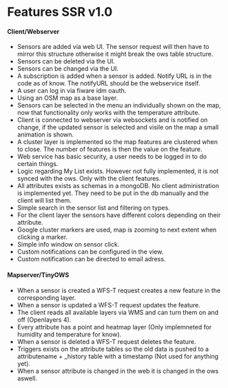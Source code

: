 # Features SSR v1.0


#### Client/Webserver
* Sensors are added via web UI. The sensor request will then have to mirror this structure otherwise it might break the ows table structure.
* Sensors can be deleted via the UI.
* Sensors can be changed via the UI.
* A subscription is added when a sensor is added. Notify URL is in the code as of know. The notifyURL should be the webservice itself.
* A user can log in via fiware idm oauth.
* Using an OSM map as a base layer.
* Sensors can be selected in the menu an individually shown on the map, now that functionality only works with the temperature attribute.
* Client is connected to webserver via websockets and is notified on change, if the updated sensor is selected and visile on the map a small animation is shown.
* A cluster layer is implemented so the map features are clustered when to close. The number of features is then the value on the feature.
* Web service has basic security, a user needs to be logged in to do certain things.
* Logic regarding My List exists. However not fully implemented, it is not synced with the ows. Only with the client features.
* All attributes exists as schemas in a mongoDB. No client administration is implemented yet. They need to be put in the db manually and the client will list them.
* Simple search in the sensor list and filtering on types.
* For the client layer the sensors have different colors depending on their attribute.
* Google cluster markers are used, map is zooming to next extent when clicking a marker.
* Simple info window on sensor click.
* Custom notifications can be configured in the view.
* Custom notification can be directed to email adress.




#### Mapserver/TinyOWS
* When a sensor is created a WFS-T request creates a new feature in the corresponding layer.
* When a sensor is updated a WFS-T request updates the feature.
* The client reads all available layers via WMS and can turn them on and off (Openlayers 4).
* Every attribute has a point and heatmap layer (Only implemneted for humidity and temperature for know).
* When a sensor is deleted a WFS-T request deletes the feature.
* Triggers exists on the attribute tables so the old data is pushed to a attributename + _history table with a timestamp (Not used for anything yet).
* When a sensor attribute is changed in the web it is changed in the ows aswell.





